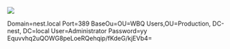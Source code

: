 ![](Maszyny/Windows/Nest/Pasted%20image%2020210827231905.png)

Domain=nest.local
Port=389
BaseOu=OU=WBQ Users,OU=Production, DC-nest, DC=local
User=Administrator
Password=yy Equvvhq2uQOWG8peLoeRQehqip/fKdeG/kjEVb4=
